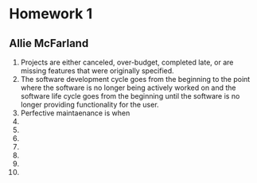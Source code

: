 # Homework 1
## Allie McFarland

1. Projects are either canceled, over-budget, completed late, or are missing features that were originally specified.
2. The software development cycle goes from the beginning to the point where the software is no longer being actively worked on and the software life cycle goes from the beginning until the software is no longer providing functionality for the user.
3. Perfective maintaenance is when
4. 
5. 
6. 
7. 
8. 
9. 
10. 